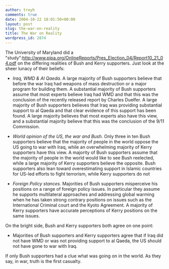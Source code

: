 ```yaml
---
author: troyh
comments: true
date: 2004-10-22 18:01:50+00:00
layout: post
slug: the-war-on-reality
title: The War on Reality
wordpress_id: 2874
---
```


The University of Maryland did a "study":http://www.pipa.org/OnlineReports/Pres_Election_04/Report10_21_04.pdf on the differing realities of Bush and Kerry supporters. Just look at the sheer lunacy of their beliefs:

* *Iraq, WMD & Al Qaeda.* A large majority of Bush supporters believe that before the war Iraq had weapons of mass destruction or a  major program for building them.  A substantial majority of Bush supporters assume that most experts  believe Iraq had WMD and that this was the conclusion of the recently released report by Charles Duelfer.   A large majority of Bush supporters believes that Iraq was providing substantial support to al Qaeda and  that clear evidence of this support has been found.  A large majority believes that most experts also have  this view, and a substantial majority believe that this was the conclusion of the 9/11 Commission.

* *World opinion of the US, the war and Bush.* Only three in ten Bush supporters believe that the majority of people in the world oppose the US going to  war with Iraq, while an overwhelming majority of Kerry supporters have this view.  A majority of Bush  supporters assume that the majority of people in the world would like to see Bush reelected, while a large  majority of Kerry supporters believe the opposite.  Bush supporters also lean toward overestimating  support in Islamic countries for US-led efforts to fight terrorism, while Kerry supporters do not

* *Foreign Policy stances.* Majorities of Bush supporters misperceive his positions on a range of foreign policy issues.  In particular  they assume he supports multilateral approaches and addressing global warming when he has taken strong  contrary positions on issues such as the International Criminal court and the Kyoto Agreement.  A  majority of Kerry supporters have accurate perceptions of Kerry positions on the same issues.


On the bright side, Bush and Kerry supporters both agree on one point:

* Majorities of Bush supporters and Kerry supporters agree that if Iraq did not have WMD or was not  providing support to al Qaeda, the US should not have gone to war with Iraq.

If only Bush supporters had a clue what was going on in the world. As they say, in war, truth is the first casualty.
